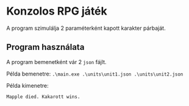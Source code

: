 # Konzolos RPG játék

A program szimulálja 2 paraméterként kapott karakter párbaját.

## Program használata

A program bemenetként vár 2 `json` fájlt.

Példa bemenetre: `.\main.exe .\units\unit1.json .\units\unit2.json`

Példa kimenetre:

`Mapple died. Kakarott wins.`
